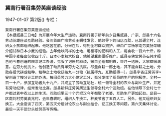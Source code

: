### 冀南行署召集劳英座谈经验

1947-01-07
第2版()
专栏：

    冀南行署召集劳英座谈经验
    【本报威县三日电】为开展今年大生产运动，冀南行署于新年前夕召集威县、广宗、邱县十六名劳动英雄座谈互助经验。会间首由广宗劳英王朝桂发言，他领导下的旧店互助，已普遍全村，连妇女小孩都组织起来。他吃苦在前，分米在后，得到全村群众拥护。继由广宗杨家屯劳英扬荣辅介绍试种日本小麦的经验。去年他以同样的土地，用相等的肥料和人工，每亩收一百六十斤，种中国小麦每亩仅收四十斤。日本小麦粒大粉白，他希望冀南很好推广。威县圣佛堂劳英石纯才报告他今春创造的粮票记工办法，克服了记账的麻烦，账目全组都明白，每月一结账，大家都很满意。在劳力优抗上，他创造了动员有半劳力之抗属，尽量自耕一部土地，其不能自耕之土地，分散各组代耕或租种，租种之土地收获按九一分粮（抗属得九，互助组得一）。邱县李省庄劳英李×安创造了按分计工的办法，按组员劳力大小确定工分，充分发挥了组员的生产的积极性，全村一百一十户，参加互助者九十九户，并成立了劳动互助社，统一领导全村的农业与副业生产，并定有劳动纪律，经常发动比赛。邱县新鲜庄劳英周进生领导全村六个互助组。在他领导下全村七十户都过着中农以上的生活。互助组里三十个光棍汉今年都娶了老婆，互助生产更加起劲。邱县一区南刘村劳英袁兆村，去年春耕时，组织人牛换工，种麦节省了五百人工。另外，他又组织妇女换工。大会座谈了四天，第五天分组讨论农业与副业结合、记工换工等问题，第六天集体讨论，最后一天干部分头给劳英写传略。
